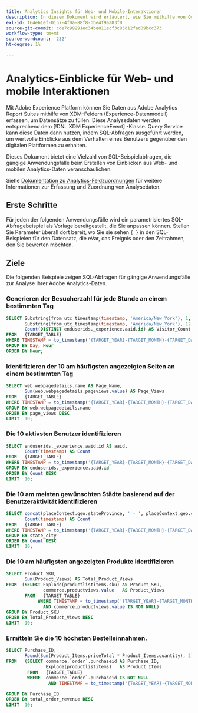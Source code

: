 ```yaml
---
title: Analytics Insights für Web- und Mobile-Interaktionen
description: In diesem Dokument wird erläutert, wie Sie mithilfe von Query Service praktische Einblicke aus erfassten Adobe Analytics-Daten erstellen können.
exl-id: f64e61ef-0157-4f0a-88f8-bbe4f9aa83f0
source-git-commit: cde7c99291ec34be811ecf3c85d12fad09bcc373
workflow-type: tm+mt
source-wordcount: '232'
ht-degree: 1%

---
```


# Analytics-Einblicke für Web- und mobile Interaktionen

Mit Adobe Experience Platform können Sie Daten aus Adobe Analytics Report Suites mithilfe von XDM-Feldern (Experience-Datenmodell) erfassen, um Datensätze zu füllen. Diese Analysedaten werden entsprechend dem [!DNL XDM ExperienceEvent] -Klasse. Query Service kann diese Daten dann nutzen, indem SQL-Abfragen ausgeführt werden, um wertvolle Einblicke aus dem Verhalten eines Benutzers gegenüber den digitalen Plattformen zu erhalten.

Dieses Dokument bietet eine Vielzahl von SQL-Beispielabfragen, die gängige Anwendungsfälle beim Erstellen von Einblicken aus Web- und mobilen Analytics-Daten veranschaulichen.

Siehe [Dokumentation zu Analytics-Feldzuordnungen](../../sources/connectors/adobe-applications/mapping/analytics.md) für weitere Informationen zur Erfassung und Zuordnung von Analysedaten.

## Erste Schritte

Für jeden der folgenden Anwendungsfälle wird ein parametrisiertes SQL-Abfragebeispiel als Vorlage bereitgestellt, die Sie anpassen können. Stellen Sie Parameter überall dort bereit, wo Sie sie sehen `{ }` in den SQL-Beispielen für den Datensatz, die eVar, das Ereignis oder den Zeitrahmen, den Sie bewerten möchten.

## Ziele

Die folgenden Beispiele zeigen SQL-Abfragen für gängige Anwendungsfälle zur Analyse Ihrer Adobe Analytics-Daten.

### Generieren der Besucherzahl für jede Stunde an einem bestimmten Tag

```sql
SELECT Substring(from_utc_timestamp(timestamp, 'America/New_York'), 1, 10) AS Day,
       Substring(from_utc_timestamp(timestamp, 'America/New_York'), 12, 2) AS Hour,
       Count(DISTINCT enduserids._experience.aaid.id) AS Visitor_Count
FROM   {TARGET_TABLE}
WHERE TIMESTAMP = to_timestamp('{TARGET_YEAR}-{TARGET_MONTH}-{TARGET_DAY}')
GROUP BY Day, Hour
ORDER BY Hour;
```

### Identifizieren der 10 am häufigsten angezeigten Seiten an einem bestimmten Tag

```SQL
SELECT web.webpagedetails.name AS Page_Name,
       Sum(web.webpagedetails.pageviews.value) AS Page_Views
FROM   {TARGET_TABLE}
WHERE TIMESTAMP = to_timestamp('{TARGET_YEAR}-{TARGET_MONTH}-{TARGET_DAY}')
GROUP BY web.webpagedetails.name
ORDER BY page_views DESC
LIMIT  10;
```

### Die 10 aktivsten Benutzer identifizieren

```sql
SELECT enduserids._experience.aaid.id AS aaid,
       Count(timestamp) AS Count
FROM   {TARGET_TABLE}
WHERE TIMESTAMP = to_timestamp('{TARGET_YEAR}-{TARGET_MONTH}-{TARGET_DAY}')
GROUP BY enduserids._experience.aaid.id
ORDER BY Count DESC
LIMIT  10;
```

### Die 10 am meisten gewünschten Städte basierend auf der Benutzeraktivität identifizieren

```sql
SELECT concat(placeContext.geo.stateProvince, ' - ', placeContext.geo.city) AS state_city,
       Count(timestamp) AS Count
FROM   {TARGET_TABLE}
WHERE TIMESTAMP = to_timestamp('{TARGET_YEAR}-{TARGET_MONTH}-{TARGET_DAY}')
GROUP BY state_city
ORDER BY Count DESC
LIMIT  10;
```

### Die 10 am häufigsten angezeigten Produkte identifizieren

```sql
SELECT Product_SKU,
       Sum(Product_Views) AS Total_Product_Views
FROM  (SELECT Explode(productlistitems.sku) AS Product_SKU,
              commerce.productviews.value   AS Product_Views
       FROM   {TARGET_TABLE}
            WHERE TIMESTAMP = to_timestamp('{TARGET_YEAR}-{TARGET_MONTH}-{TARGET_DAY}')
              AND commerce.productviews.value IS NOT NULL)
GROUP BY Product_SKU
ORDER BY Total_Product_Views DESC
LIMIT  10;
```

### Ermitteln Sie die 10 höchsten Bestelleinnahmen.

```sql
SELECT Purchase_ID,
       Round(Sum(Product_Items.priceTotal * Product_Items.quantity), 2) AS Total_Order_Revenue
FROM   (SELECT commerce.`order`.purchaseid AS Purchase_ID,
               Explode(productlistitems)   AS Product_Items
        FROM   {TARGET_TABLE}
        WHERE  commerce.`order`.purchaseid IS NOT NULL
                AND TIMESTAMP = to_timestamp('{TARGET_YEAR}-{TARGET_MONTH}-{TARGET_DAY}')

GROUP BY Purchase_ID
ORDER BY total_order_revenue DESC
LIMIT  10;
```
